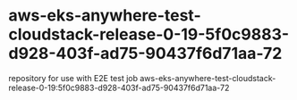# aws-eks-anywhere-test-cloudstack-release-0-19-5f0c9883-d928-403f-ad75-90437f6d71aa-72
repository for use with E2E test job aws-eks-anywhere-test-cloudstack-release-0-19:5f0c9883-d928-403f-ad75-90437f6d71aa-72
